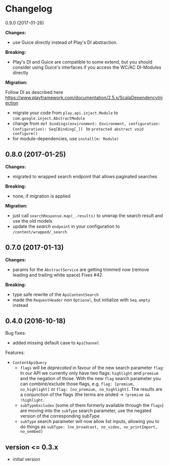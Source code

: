 Changelog
=========

0.9.0 (2017-01-26)

**Changes:**

- use Guice directly instead of Play's DI abstraction.

**Breaking:**

- Play's DI and Guice are compatible to some extend, but you should consider using Guice's interfaces if you access the WC/AC DI-Modules directly 

**Migration:**

Follow DI as described here https://www.playframework.com/documentation/2.5.x/ScalaDependencyInjection

- migrate your code from `play.api.inject.Module` to `com.google.inject.AbstractModule`
- change from `def bindings(environment: Environment, configuration: Configuration): Seq[Binding[_]]
` to `protected abstract void configure()`
- for module-dependencies, use `install(m: Module)`

0.8.0 (2017-01-25)
------------------

**Changes:**

- migrated to wrapped search endpoint that allows paginated searches

**Breaking:**

- none, if migration is applied

**Migration:**

- just call `searchResponse.map(_.results)` to unwrap the search result and use the old models
- update the _search_ `endpoint` in your configuration to `/content/wrapped/_search`



0.7.0 (2017-01-13)
------------------

**Changes:**

- params for the `AbstractService` are getting trimmed now (remove leading and trailing white space) Fixes #42

**Breaking:**

- type safe rewrite of the `ApiContentSearch`
- made the `RequestHeader` non `Optional`, but initialize with `Seq.empty` instead

0.4.0 (2016-10-18)
------------------

Bug fixes:

- added missing default case to `ApiChannel`

Features:

- `ContentApiQuery`
  - `flags` will be *deprecated* in favour of the new search parameter `flag`: In our API we currently only have two flags: `highlight` and `premium` and the negation of those. With the new `flag` search parameter you can combine/exclude those flags, e.g. `flag: [premium, no_highlight]` or `flag: [no_premium, no_highlight]`. The results are a conjunction of the flags (the terms are *and*ed -> `!premium && !highlight`.
  - `subTypeExcludes` (some of them formerly available through the `flags`) are moving into the `subType` search parameter, use the negated version of the corresponding subType
  - `subType` search parameter will now allow list inputs, allowing you to do things as `subType: [no_broadcast, no_video, no_printImport, no_oembed]`

version <= 0.3.x
----------------

- initial version